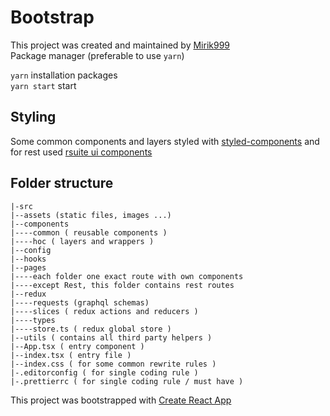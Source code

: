 # Bootstrap
This project was created and maintained by [Mirik999](https://github.com/mirik999)  
Package manager (preferable to use ```yarn```)

```yarn``` installation packages  
```yarn start``` start

## Styling
Some common components and layers styled with
[styled-components](https://styled-components.com/) and for rest used
[rsuite ui components](https://rsuitejs.com/)

## Folder structure
```angular2html
|-src  
|--assets (static files, images ...)  
|--components  
|----common ( reusable components )  
|----hoc ( layers and wrappers )  
|--config  
|--hooks  
|--pages  
|----each folder one exact route with own components 
|----except Rest, this folder contains rest routes  
|--redux  
|----requests (graphql schemas)  
|----slices ( redux actions and reducers )  
|----types
|----store.ts ( redux global store )  
|--utils ( contains all third party helpers )
|--App.tsx ( entry component )
|--index.tsx ( entry file )
|--index.css ( for some common rewrite rules )
|-.editorconfig ( for single coding rule )
|-.prettierrc ( for single coding rule / must have )
```

This project was bootstrapped with [Create React App](https://github.com/facebook/create-react-app)
